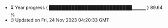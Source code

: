 - ⏳ Year progress { ██████████████████████████▁▁▁▁ } 89.64 %
- ⏰ Updated on Fri, 24 Nov 2023 04:20:33 GMT

